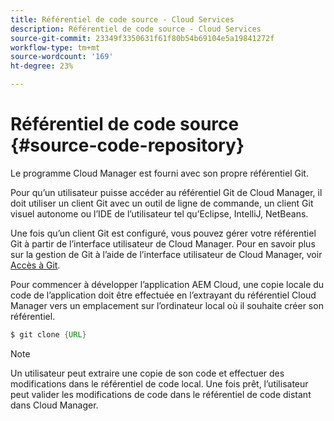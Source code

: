 ```yaml
---
title: Référentiel de code source - Cloud Services
description: Référentiel de code source - Cloud Services
source-git-commit: 23349f3350631f61f80b54b69104e5a19841272f
workflow-type: tm+mt
source-wordcount: '169'
ht-degree: 23%

---
```



# Référentiel de code source {#source-code-repository}

Le programme Cloud Manager est fourni avec son propre référentiel Git.

Pour qu’un utilisateur puisse accéder au référentiel Git de Cloud Manager, il doit utiliser un client Git avec un outil de ligne de commande, un client Git visuel autonome ou l’IDE de l’utilisateur tel qu’Eclipse, IntelliJ, NetBeans.

Une fois qu’un client Git est configuré, vous pouvez gérer votre référentiel Git à partir de l’interface utilisateur de Cloud Manager. Pour en savoir plus sur la gestion de Git à l’aide de l’interface utilisateur de Cloud Manager, voir [Accès à Git](/help/implementing/cloud-manager/accessing-git.md).

Pour commencer à développer l’application AEM Cloud, une copie locale du code de l’application doit être effectuée en l’extrayant du référentiel Cloud Manager vers un emplacement sur l’ordinateur local où il souhaite créer son référentiel.

```java
$ git clone {URL}
```

>[!NOTE]
>
>Un utilisateur peut extraire une copie de son code et effectuer des modifications dans le référentiel de code local. Une fois prêt, l’utilisateur peut valider les modifications de code dans le référentiel de code distant dans Cloud Manager.
